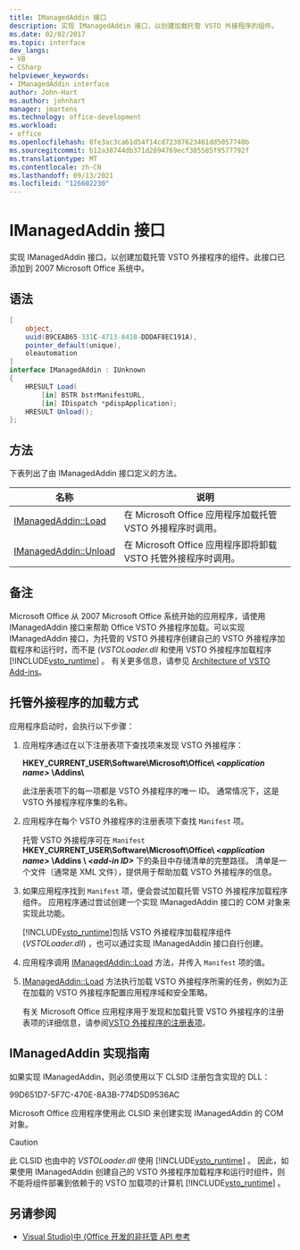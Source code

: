 ```yaml
---
title: IManagedAddin 接口
description: 实现 IManagedAddin 接口，以创建加载托管 VSTO 外接程序的组件。
ms.date: 02/02/2017
ms.topic: interface
dev_langs:
- VB
- CSharp
helpviewer_keywords:
- IManagedAddin interface
author: John-Hart
ms.author: johnhart
manager: jmartens
ms.technology: office-development
ms.workload:
- office
ms.openlocfilehash: 8fe3ac3ca61d54f14cd72387623461dd5057740b
ms.sourcegitcommit: b12a38744db371d2894769ecf305585f9577792f
ms.translationtype: MT
ms.contentlocale: zh-CN
ms.lasthandoff: 09/13/2021
ms.locfileid: "126602230"
---
```

# <a name="imanagedaddin-interface"></a>IManagedAddin 接口
  实现 IManagedAddin 接口，以创建加载托管 VSTO 外接程序的组件。此接口已添加到 2007 Microsoft Office 系统中。

## <a name="syntax"></a>语法

```csharp
[
    object,
    uuid(B9CEAB65-331C-4713-8410-DDDAF8EC191A),
    pointer_default(unique),
    oleautomation
]
interface IManagedAddin : IUnknown
{
    HRESULT Load(
        [in] BSTR bstrManifestURL,
        [in] IDispatch *pdispApplication);
    HRESULT Unload();
};
```

## <a name="methods"></a>方法
 下表列出了由 IManagedAddin 接口定义的方法。

|名称|说明|
|----------|-----------------|
|[IManagedAddin::Load](../vsto/imanagedaddin-load.md)|在 Microsoft Office 应用程序加载托管 VSTO 外接程序时调用。|
|[IManagedAddin::Unload](../vsto/imanagedaddin-unload.md)|在 Microsoft Office 应用程序即将卸载 VSTO 托管外接程序时调用。|

## <a name="remarks"></a>备注
 Microsoft Office 从 2007 Microsoft Office 系统开始的应用程序，请使用 IManagedAddin 接口来帮助 Office VSTO 外接程序加载。可以实现 IManagedAddin 接口，为托管的 VSTO 外接程序创建自己的 VSTO 外接程序加载程序和运行时，而不是 (*VSTOLoader.dll* 和使用 VSTO 外接程序加载程序 [!INCLUDE[vsto_runtime](../vsto/includes/vsto-runtime-md.md)] 。 有关更多信息，请参见 [Architecture of VSTO Add-ins](../vsto/architecture-of-vsto-add-ins.md)。

## <a name="how-managed-add-ins-are-loaded"></a>托管外接程序的加载方式
 应用程序启动时，会执行以下步骤：

1. 应用程序通过在以下注册表项下查找项来发现 VSTO 外接程序：

    **HKEY_CURRENT_USER\Software\Microsoft\Office\\ *\<application name>* \Addins\\**

    此注册表项下的每一项都是 VSTO 外接程序的唯一 ID。 通常情况下，这是 VSTO 外接程序程序集的名称。

2. 应用程序在每个 VSTO 外接程序的注册表项下查找 `Manifest` 项。

    托管 VSTO 外接程序可在 `Manifest` **HKEY_CURRENT_USER\Software\Microsoft\Office\\ _\<application name>_ \Addins \\ _\<add-in ID>_** 下的条目中存储清单的完整路径。 清单是一个文件（通常是 XML 文件），提供用于帮助加载 VSTO 外接程序的信息。

3. 如果应用程序找到 `Manifest` 项，便会尝试加载托管 VSTO 外接程序加载程序组件。 应用程序通过尝试创建一个实现 IManagedAddin 接口的 COM 对象来实现此功能。

    [!INCLUDE[vsto_runtime](../vsto/includes/vsto-runtime-md.md)]包括 VSTO 外接程序加载程序组件 (*VSTOLoader.dll*) ，也可以通过实现 IManagedAddin 接口自行创建。

4. 应用程序调用 [IManagedAddin::Load](../vsto/imanagedaddin-load.md) 方法，并传入 `Manifest` 项的值。

5. [IManagedAddin::Load](../vsto/imanagedaddin-load.md) 方法执行加载 VSTO 外接程序所需的任务，例如为正在加载的 VSTO 外接程序配置应用程序域和安全策略。

   有关 Microsoft Office 应用程序用于发现和加载托管 VSTO 外接程序的注册表项的详细信息，请参阅[VSTO 外接程序的注册表项](../vsto/registry-entries-for-vsto-add-ins.md)。

## <a name="guidance-to-implement-imanagedaddin"></a>IManagedAddin 实现指南
 如果实现 IManagedAddin，则必须使用以下 CLSID 注册包含实现的 DLL：

 99D651D7-5F7C-470E-8A3B-774D5D9536AC

 Microsoft Office 应用程序使用此 CLSID 来创建实现 IManagedAddin 的 COM 对象。

> [!CAUTION]
> 此 CLSID 也由中的 *VSTOLoader.dll* 使用 [!INCLUDE[vsto_runtime](../vsto/includes/vsto-runtime-md.md)] 。 因此，如果使用 IManagedAddin 创建自己的 VSTO 外接程序加载程序和运行时组件，则不能将组件部署到依赖于的 VSTO 加载项的计算机 [!INCLUDE[vsto_runtime](../vsto/includes/vsto-runtime-md.md)] 。

## <a name="see-also"></a>另请参阅
- [Visual Studio&#41;中 &#40;Office 开发的非托管 API 参考](../vsto/unmanaged-api-reference-office-development-in-visual-studio.md)
